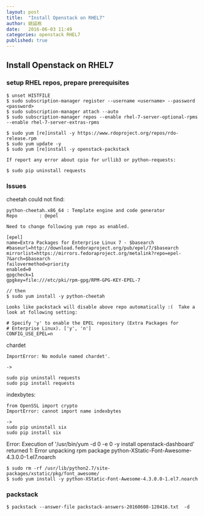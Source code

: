```yaml
---
layout: post
title:  "Install Openstack on RHEL7"
author: 姚延栋
date:   2016-06-03 11:49
categories: openstack RHEL7
published: true
---
```


## Install Openstack on RHEL7


### setup RHEL repos, prepare prerequisites

    $ unset HISTFILE
    $ sudo subscription-manager register --username <username> --password <password>
    $ sudo subscription-manager attach --auto
    $ sudo subscription-manager repos --enable rhel-7-server-optional-rpms --enable rhel-7-server-extras-rpms

    $ sudo yum [re]install -y https://www.rdoproject.org/repos/rdo-release.rpm
    $ sudo yum update -y
    $ sudo yum [re]install -y openstack-packstack

    If report any error about cpio for urllib3 or python-requests:

    $ sudo pip uninstall requests

### Issues

cheetah could not find:

    python-cheetah.x86_64 : Template engine and code generator
    Repo        : @epel

    Need to change following yum repo as enabled.

    [epel]
    name=Extra Packages for Enterprise Linux 7 - $basearch
    #baseurl=http://download.fedoraproject.org/pub/epel/7/$basearch
    mirrorlist=https://mirrors.fedoraproject.org/metalink?repo=epel-7&arch=$basearch
    failovermethod=priority
    enabled=0
    gpgcheck=1
    gpgkey=file:///etc/pki/rpm-gpg/RPM-GPG-KEY-EPEL-7

    // then
    $ sudo yum install -y python-cheetah

    Looks like packstack will disable above repo automatically :(  Take a look at following setting:

    # Specify 'y' to enable the EPEL repository (Extra Packages for
    # Enterprise Linux). ['y', 'n']
    CONFIG_USE_EPEL=n

chardet

    ImportError: No module named chardet'.

    ->

    sudo pip uninstall requests
    sudo pip install requests

indexbytes:

    from OpenSSL import crypto
    ImportError: cannot import name indexbytes

    ->
    sudo pip uninstall six
    sudo pip install six

Error: Execution of '/usr/bin/yum -d 0 -e 0 -y install openstack-dashboard' returned 1: Error unpacking rpm package python-XStatic-Font-Awesome-4.3.0.0-1.el7.noarch

    $ sudo rm -rf /usr/lib/python2.7/site-packages/xstatic/pkg/font_awesome/
    $ sudo yum install -y python-XStatic-Font-Awesome-4.3.0.0-1.el7.noarch


### packstack

    $ packstack --answer-file packstack-answers-20160608-120416.txt  -d

